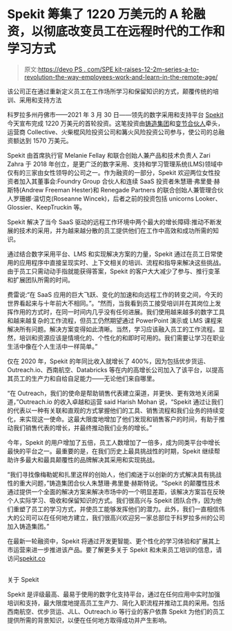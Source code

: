 # Spekit 筹集了 1220 万美元的 A 轮融资，以彻底改变员工在远程时代的工作和学习方式

> 原文:[https://devo PS . com/SPE kit-raises-12-2m-series-a-to-revolution-the-way-employees-work-and-learn-in-the-remote-age/](https://devops.com/spekit-raises-12-2m-series-a-to-revolutionize-the-way-employees-work-and-learn-in-the-remote-age/)

该公司正在通过重新定义员工在工作场所学习和保留知识的方式，颠覆传统的培训、采用和支持方法

科罗拉多州丹佛市——2021 年 3 月 30 日——领先的数字采用和支持平台 [Spekit](https://walkersands-dot-yamm-track.appspot.com/Redirect?ukey=11dTvIg7Vy-bsmA5kdNu3vB2vWEnI6d4ogswZ3kRFKjM-361662481&key=YAMMID-93123929&link=https%3A%2F%2Fwalkersands-dot-yamm-track.appspot.com%2FRedirect%3Fukey%3D11dTvIg7Vy-bsmA5kdNu3vB2vWEnI6d4ogswZ3kRFKjM-903426098%26key%3DYAMMID-10171677%26link%3Dhttps%253A%252F%252Fspekit.co%252F) 今天宣布完成 1220 万美元的首轮投资。这笔投资由[铸造集团](https://walkersands-dot-yamm-track.appspot.com/Redirect?ukey=11dTvIg7Vy-bsmA5kdNu3vB2vWEnI6d4ogswZ3kRFKjM-361662481&key=YAMMID-93123929&link=https%3A%2F%2Fwalkersands-dot-yamm-track.appspot.com%2FRedirect%3Fukey%3D11dTvIg7Vy-bsmA5kdNu3vB2vWEnI6d4ogswZ3kRFKjM-903426098%26key%3DYAMMID-10171677%26link%3Dhttps%253A%252F%252Fwww.foundrygroup.com%252F)和[变节合伙人](https://walkersands-dot-yamm-track.appspot.com/Redirect?ukey=11dTvIg7Vy-bsmA5kdNu3vB2vWEnI6d4ogswZ3kRFKjM-361662481&key=YAMMID-93123929&link=https%3A%2F%2Fwalkersands-dot-yamm-track.appspot.com%2FRedirect%3Fukey%3D11dTvIg7Vy-bsmA5kdNu3vB2vWEnI6d4ogswZ3kRFKjM-903426098%26key%3DYAMMID-10171677%26link%3Dhttps%253A%252F%252Fwww.renegadepartners.com%252F)牵头，运营商 Collective、火柴棍风险投资公司和篝火风险投资公司参与，使公司的总融资额达到 1570 万美元。

Spekit 由首席执行官 Melanie Fellay 和联合创始人兼产品和技术负责人 Zari Zahra 于 2018 年创立，是更广泛的数字采用、支持和学习管理系统(LMS)领域中仅有的三家由女性领导的公司之一。作为融资的一部分，Spekit 欢迎两位女性投资者加入其董事会:Foundry Group 合伙人和连续 SaaS 投资者朱慧珊·弗里曼·赫斯特(Andrew Freeman Hester)和 Renegade Partners 的联合创始人兼管理合伙人罗珊娜·温切克(Roseanne Wincek)，后者之前的投资包括 unicorns Looker、Glossier、KeepTruckin 等。

Spekit 解决了当今 SaaS 驱动的远程工作环境中两个最大的增长障碍:推动不断发展的技术的采用，并为越来越分散的员工提供他们在工作中高效和成功所需的知识。

通过结合数字采用平台、LMS 和实现解决方案的力量，Spekit 通过在员工日常使用的应用程序中直接呈现实时、上下文相关的培训、流程和指导来解决这些挑战。由于员工只需动动手指就能获得答案，Spekit 的客户大大减少了参与、推行变革和扩展团队所需的时间。

费雷说:“在 SaaS 应用的巨大飞跃、变化的加速和向远程工作的转变之间，今天的世界看起来与十年前大不相同。”。“然而，当我看到员工接受培训并在其岗位上发挥作用的方式时，在同一时间内几乎没有任何进展。我们使用越来越多的数字工具和越来越复杂的工作流程，但员工仍然期望通过 PowerPoint 演示或 LMS 课程来解决所有问题。解决方案变得如此清晰。当然，学习应该融入员工的工作流程。显然，培训和资源应该是情境化的、个性化的和即时可用的。我们需要让学习在职业生活中像在个人生活中一样简单。”

仅在 2020 年，Spekit 的年同比收入就增长了 400%，因为包括优步货运、Outreach.io、西南航空、Databricks 等在内的高增长公司加入了该平台，以提高其员工的生产力和自给自足能力——无论他们来自哪里。

“在 Outreach，我们的使命是帮助销售代表建立渠道，并更快、更有效地关闭渠道，”Outreach.io 的收入卓越和运营 said Harish Mohan 说，“Spekit 通过让我们的代表以一种有关联和直观的方式掌握他们的工具、销售流程和我们业务的持续变化，来实现这一使命。这最大限度地增加了他们发现和销售客户的时间，有助于推动我们销售代表的增长，并最终推动我们业务的增长。”

今年，Spekit 的用户增加了五倍，员工人数增加了一倍多，成为同类平台中增长最快的平台之一。最重要的是，在我们历史上最具挑战性的时期，Spekit 继续帮助许多最大和最具颠覆性的品牌解决其采用和实现挑战。

“我们寻找像梅勒妮和扎里这样的创始人，他们痴迷于以创新的方式解决具有挑战性的重大问题，”铸造集团合伙人朱慧珊·弗里曼·赫斯特说。“Spekit 的颠覆性技术通过提供一个全面的解决方案来解决市场中的一个明显差距，该解决方案旨在反映个人实际学习、吸收和保留知识的方式。我们很高兴与 Spekit 团队合作，因为他们重塑了员工的学习方式，并使员工能够发挥他们的潜力。此外，我们一直相信伟大的公司可以在任何地方建立，我们很高兴欢迎另一家总部位于科罗拉多州的公司加入铸造集团。”

在最新一轮融资中，Spekit 将通过开发更智能、更个性化的学习体验和扩展其上市运营来进一步推进该产品。要了解更多关于 Spekit 和未来员工培训的信息，请访问[spekit.co](https://walkersands-dot-yamm-track.appspot.com/Redirect?ukey=11dTvIg7Vy-bsmA5kdNu3vB2vWEnI6d4ogswZ3kRFKjM-361662481&key=YAMMID-93123929&link=https%3A%2F%2Fwalkersands-dot-yamm-track.appspot.com%2FRedirect%3Fukey%3D11dTvIg7Vy-bsmA5kdNu3vB2vWEnI6d4ogswZ3kRFKjM-903426098%26key%3DYAMMID-10171677%26link%3Dhttps%253A%252F%252Fspekit.co%252F)

##

关于 Spekit

Spekit 是评级最高、最易于使用的数字化支持平台，通过在任何应用中实时加强培训和支持，最大限度地提高员工生产力、简化入职流程并推动工具的采用。包括西南航空、优步货运、JLL、Outreach.io 等行业的客户依靠 Spekit 为他们的员工提供所需的背景知识，以便在任何地方取得成功并产生影响。